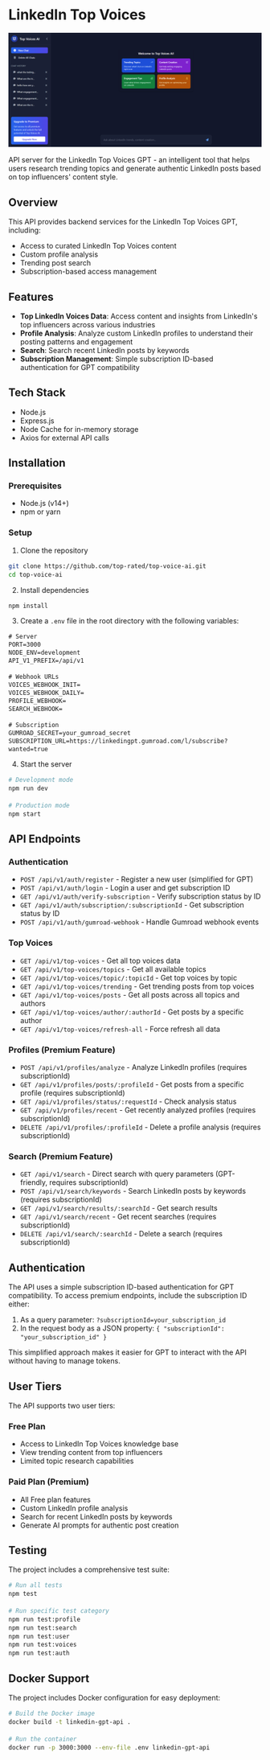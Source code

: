 # LinkedIn Top Voices

![LinkedIn Top Voices Screenshot](/public/screenshot.png)

API server for the LinkedIn Top Voices GPT - an intelligent tool that helps users research trending topics and generate authentic LinkedIn posts based on top influencers' content style.

## Overview

This API provides backend services for the LinkedIn Top Voices GPT, including:

- Access to curated LinkedIn Top Voices content
- Custom profile analysis
- Trending post search
- Subscription-based access management

## Features

- **Top LinkedIn Voices Data**: Access content and insights from LinkedIn's top influencers across various industries
- **Profile Analysis**: Analyze custom LinkedIn profiles to understand their posting patterns and engagement
- **Search**: Search recent LinkedIn posts by keywords
- **Subscription Management**: Simple subscription ID-based authentication for GPT compatibility

## Tech Stack

- Node.js
- Express.js
- Node Cache for in-memory storage
- Axios for external API calls

## Installation

### Prerequisites

- Node.js (v14+)
- npm or yarn

### Setup

1. Clone the repository

```bash
git clone https://github.com/top-rated/top-voice-ai.git
cd top-voice-ai
```

2. Install dependencies

```bash
npm install
```

3. Create a `.env` file in the root directory with the following variables:

```
# Server
PORT=3000
NODE_ENV=development
API_V1_PREFIX=/api/v1

# Webhook URLs
VOICES_WEBHOOK_INIT=
VOICES_WEBHOOK_DAILY=
PROFILE_WEBHOOK=
SEARCH_WEBHOOK=

# Subscription
GUMROAD_SECRET=your_gumroad_secret
SUBSCRIPTION_URL=https://linkedingpt.gumroad.com/l/subscribe?wanted=true
```

4. Start the server

```bash
# Development mode
npm run dev

# Production mode
npm start
```

## API Endpoints

### Authentication

- `POST /api/v1/auth/register` - Register a new user (simplified for GPT)
- `POST /api/v1/auth/login` - Login a user and get subscription ID
- `GET /api/v1/auth/verify-subscription` - Verify subscription status by ID
- `GET /api/v1/auth/subscription/:subscriptionId` - Get subscription status by ID
- `POST /api/v1/auth/gumroad-webhook` - Handle Gumroad webhook events

### Top Voices

- `GET /api/v1/top-voices` - Get all top voices data
- `GET /api/v1/top-voices/topics` - Get all available topics
- `GET /api/v1/top-voices/topic/:topicId` - Get top voices by topic
- `GET /api/v1/top-voices/trending` - Get trending posts from top voices
- `GET /api/v1/top-voices/posts` - Get all posts across all topics and authors
- `GET /api/v1/top-voices/author/:authorId` - Get posts by a specific author
- `GET /api/v1/top-voices/refresh-all` - Force refresh all data

### Profiles (Premium Feature)

- `POST /api/v1/profiles/analyze` - Analyze LinkedIn profiles (requires subscriptionId)
- `GET /api/v1/profiles/posts/:profileId` - Get posts from a specific profile (requires subscriptionId)
- `GET /api/v1/profiles/status/:requestId` - Check analysis status
- `GET /api/v1/profiles/recent` - Get recently analyzed profiles (requires subscriptionId)
- `DELETE /api/v1/profiles/:profileId` - Delete a profile analysis (requires subscriptionId)

### Search (Premium Feature)

- `GET /api/v1/search` - Direct search with query parameters (GPT-friendly, requires subscriptionId)
- `POST /api/v1/search/keywords` - Search LinkedIn posts by keywords (requires subscriptionId)
- `GET /api/v1/search/results/:searchId` - Get search results
- `GET /api/v1/search/recent` - Get recent searches (requires subscriptionId)
- `DELETE /api/v1/search/:searchId` - Delete a search (requires subscriptionId)

## Authentication

The API uses a simple subscription ID-based authentication for GPT compatibility. To access premium endpoints, include the subscription ID either:

1. As a query parameter: `?subscriptionId=your_subscription_id`
2. In the request body as a JSON property: `{ "subscriptionId": "your_subscription_id" }`

This simplified approach makes it easier for GPT to interact with the API without having to manage tokens.

## User Tiers

The API supports two user tiers:

### Free Plan

- Access to LinkedIn Top Voices knowledge base
- View trending content from top influencers
- Limited topic research capabilities

### Paid Plan (Premium)

- All Free plan features
- Custom LinkedIn profile analysis
- Search for recent LinkedIn posts by keywords
- Generate AI prompts for authentic post creation

## Testing

The project includes a comprehensive test suite:

```bash
# Run all tests
npm test

# Run specific test category
npm run test:profile
npm run test:search
npm run test:user
npm run test:voices
npm run test:auth
```

## Docker Support

The project includes Docker configuration for easy deployment:

```bash
# Build the Docker image
docker build -t linkedin-gpt-api .

# Run the container
docker run -p 3000:3000 --env-file .env linkedin-gpt-api
```

